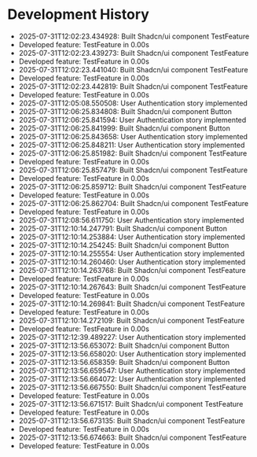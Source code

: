 # Development History

- 2025-07-31T12:02:23.434928: Built Shadcn/ui component TestFeature
- Developed feature: TestFeature in 0.00s
- 2025-07-31T12:02:23.439273: Built Shadcn/ui component TestFeature
- Developed feature: TestFeature in 0.00s
- 2025-07-31T12:02:23.441040: Built Shadcn/ui component TestFeature
- Developed feature: TestFeature in 0.00s
- 2025-07-31T12:02:23.442819: Built Shadcn/ui component TestFeature
- Developed feature: TestFeature in 0.00s
- 2025-07-31T12:05:08.550508: User Authentication story implemented
- 2025-07-31T12:06:25.834808: Built Shadcn/ui component Button
- 2025-07-31T12:06:25.841594: User Authentication story implemented
- 2025-07-31T12:06:25.841999: Built Shadcn/ui component Button
- 2025-07-31T12:06:25.843658: User Authentication story implemented
- 2025-07-31T12:06:25.848211: User Authentication story implemented
- 2025-07-31T12:06:25.851982: Built Shadcn/ui component TestFeature
- Developed feature: TestFeature in 0.00s
- 2025-07-31T12:06:25.857479: Built Shadcn/ui component TestFeature
- Developed feature: TestFeature in 0.00s
- 2025-07-31T12:06:25.859712: Built Shadcn/ui component TestFeature
- Developed feature: TestFeature in 0.00s
- 2025-07-31T12:06:25.862704: Built Shadcn/ui component TestFeature
- Developed feature: TestFeature in 0.00s
- 2025-07-31T12:08:56.611750: User Authentication story implemented
- 2025-07-31T12:10:14.247791: Built Shadcn/ui component Button
- 2025-07-31T12:10:14.253884: User Authentication story implemented
- 2025-07-31T12:10:14.254245: Built Shadcn/ui component Button
- 2025-07-31T12:10:14.255554: User Authentication story implemented
- 2025-07-31T12:10:14.260460: User Authentication story implemented
- 2025-07-31T12:10:14.263768: Built Shadcn/ui component TestFeature
- Developed feature: TestFeature in 0.00s
- 2025-07-31T12:10:14.267643: Built Shadcn/ui component TestFeature
- Developed feature: TestFeature in 0.00s
- 2025-07-31T12:10:14.269841: Built Shadcn/ui component TestFeature
- Developed feature: TestFeature in 0.00s
- 2025-07-31T12:10:14.272109: Built Shadcn/ui component TestFeature
- Developed feature: TestFeature in 0.00s
- 2025-07-31T12:12:39.489227: User Authentication story implemented
- 2025-07-31T12:13:56.653072: Built Shadcn/ui component Button
- 2025-07-31T12:13:56.658020: User Authentication story implemented
- 2025-07-31T12:13:56.658359: Built Shadcn/ui component Button
- 2025-07-31T12:13:56.659547: User Authentication story implemented
- 2025-07-31T12:13:56.664072: User Authentication story implemented
- 2025-07-31T12:13:56.667550: Built Shadcn/ui component TestFeature
- Developed feature: TestFeature in 0.00s
- 2025-07-31T12:13:56.671517: Built Shadcn/ui component TestFeature
- Developed feature: TestFeature in 0.00s
- 2025-07-31T12:13:56.673135: Built Shadcn/ui component TestFeature
- Developed feature: TestFeature in 0.00s
- 2025-07-31T12:13:56.674663: Built Shadcn/ui component TestFeature
- Developed feature: TestFeature in 0.00s
